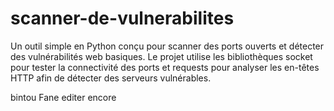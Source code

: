 # scanner-de-vulnerabilites
Un outil simple en Python conçu pour scanner des ports ouverts et détecter des vulnérabilités web basiques. Le projet utilise les bibliothèques socket pour tester la connectivité des ports et requests pour analyser les en-têtes HTTP afin de détecter des serveurs vulnérables. 

bintou Fane editer encore